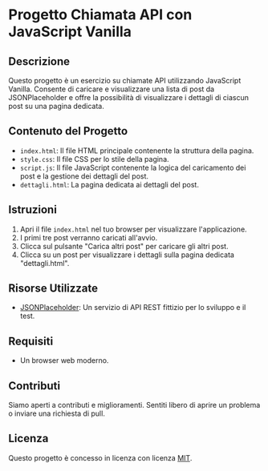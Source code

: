 
# Progetto Chiamata API con JavaScript Vanilla

## Descrizione

Questo progetto è un esercizio su chiamate API utilizzando JavaScript Vanilla. Consente di caricare e visualizzare una lista di post da JSONPlaceholder e offre la possibilità di visualizzare i dettagli di ciascun post su una pagina dedicata.

## Contenuto del Progetto

-   `index.html`: Il file HTML principale contenente la struttura della pagina.
-   `style.css`: Il file CSS per lo stile della pagina.
-   `script.js`: Il file JavaScript contenente la logica del caricamento dei post e la gestione dei dettagli del post.
-   `dettagli.html`: La pagina dedicata ai dettagli del post.

## Istruzioni

1.  Apri il file `index.html` nel tuo browser per visualizzare l'applicazione.
2.  I primi tre post verranno caricati all'avvio.
3.  Clicca sul pulsante "Carica altri post" per caricare gli altri post.
4.  Clicca su un post per visualizzare i dettagli sulla pagina dedicata "dettagli.html".

## Risorse Utilizzate

-   [JSONPlaceholder](https://jsonplaceholder.typicode.com/): Un servizio di API REST fittizio per lo sviluppo e il test.

## Requisiti

-   Un browser web moderno.

## Contributi

Siamo aperti a contributi e miglioramenti. Sentiti libero di aprire un problema o inviare una richiesta di pull.

## Licenza

Questo progetto è concesso in licenza con licenza [MIT](https://chat.openai.com/c/LICENSE).
